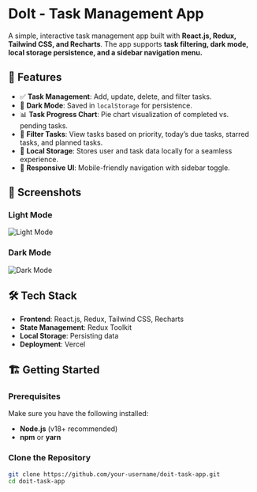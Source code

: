 # **DoIt - Task Management App**  

A simple, interactive task management app built with **React.js, Redux, Tailwind CSS, and Recharts**. The app supports **task filtering, dark mode, local storage persistence, and a sidebar navigation menu.**  

## 🚀 **Features**  

- ✅ **Task Management**: Add, update, delete, and filter tasks.  
- 🌙 **Dark Mode**: Saved in `localStorage` for persistence.  
- 📊 **Task Progress Chart**: Pie chart visualization of completed vs. pending tasks.  
- 📌 **Filter Tasks**: View tasks based on priority, today’s due tasks, starred tasks, and planned tasks.  
- 🔄 **Local Storage**: Stores user and task data locally for a seamless experience.  
- 📱 **Responsive UI**: Mobile-friendly navigation with sidebar toggle.  

## 📸 **Screenshots**  

### **Light Mode**  
![Light Mode](your-light-mode-screenshot-url)  

### **Dark Mode**  
![Dark Mode](your-dark-mode-screenshot-url)  

## 🛠️ **Tech Stack**  

- **Frontend**: React.js, Redux, Tailwind CSS, Recharts  
- **State Management**: Redux Toolkit  
- **Local Storage**: Persisting data  
- **Deployment**: Vercel  

## 🏗 **Getting Started**  

### **Prerequisites**  
Make sure you have the following installed:  
- **Node.js** (v18+ recommended)  
- **npm** or **yarn**  

### **Clone the Repository**  

```bash
git clone https://github.com/your-username/doit-task-app.git
cd doit-task-app
